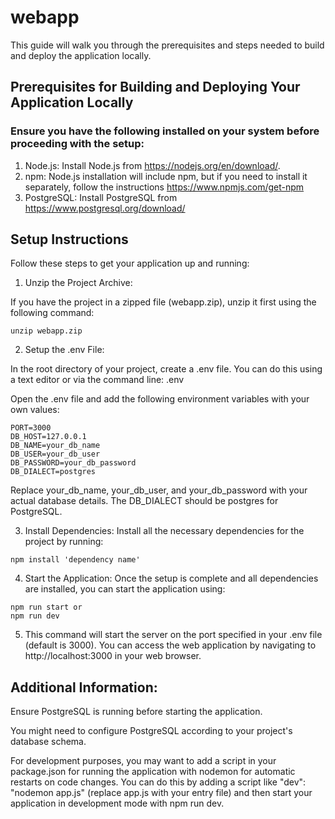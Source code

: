 # webapp

 This guide will walk you through the prerequisites and steps needed to build and deploy the application locally.

## Prerequisites for Building and Deploying Your Application Locally

### Ensure you have the following installed on your system before proceeding with the setup:


1. Node.js: Install Node.js from https://nodejs.org/en/download/.
2. npm: Node.js installation will include npm, but if you need to install it separately, follow the instructions https://www.npmjs.com/get-npm
3. PostgreSQL: Install PostgreSQL from https://www.postgresql.org/download/


## Setup Instructions
Follow these steps to get your application up and running:

1. Unzip the Project Archive:

If you have the project in a zipped file (webapp.zip), unzip it first using the following command:

````
unzip webapp.zip
````

2. Setup the .env File:

In the root directory of your project, create a .env file. You can do this using a text editor or via the command line:
 .env

Open the .env file and add the following environment variables with your own values:

````
PORT=3000
DB_HOST=127.0.0.1
DB_NAME=your_db_name
DB_USER=your_db_user
DB_PASSWORD=your_db_password
DB_DIALECT=postgres

````
Replace your_db_name, your_db_user, and your_db_password with your actual database details. The DB_DIALECT should be postgres for PostgreSQL.


3. Install Dependencies:
Install all the necessary dependencies for the project by running:

````
npm install 'dependency name'
````

4. Start the Application:
Once the setup is complete and all dependencies are installed, you can start the application using:

````
npm run start or 
npm run dev
````

5. This command will start the server on the port specified in your .env file (default is 3000). You can access the web application by navigating to http://localhost:3000 in your web browser.

## Additional Information:

Ensure PostgreSQL is running before starting the application.

You might need to configure PostgreSQL according to your project's database schema.

For development purposes, you may want to add a script in your package.json for running the application with nodemon for automatic restarts on code changes. You can do this by adding a script like "dev": "nodemon app.js" (replace app.js with your entry file) and then start your application in development mode with npm run dev. 